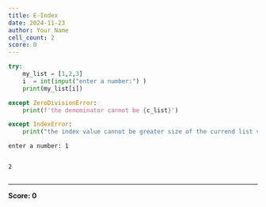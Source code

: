 ```yaml
---
title: E-Index
date: 2024-11-23
author: Your Name
cell_count: 2
score: 0
---
```


```python
try:
    my_list = [1,2,3]
    i  = int(input("enter a number:") )
    print(my_list[i])

except ZeroDivisionError:
    print(f'the denominator cannot be {c_list}')

except IndexError:
    print("the index value cannot be greater size of the currend list value")
```

    enter a number: 1


    2



```python

```


---
**Score: 0**
